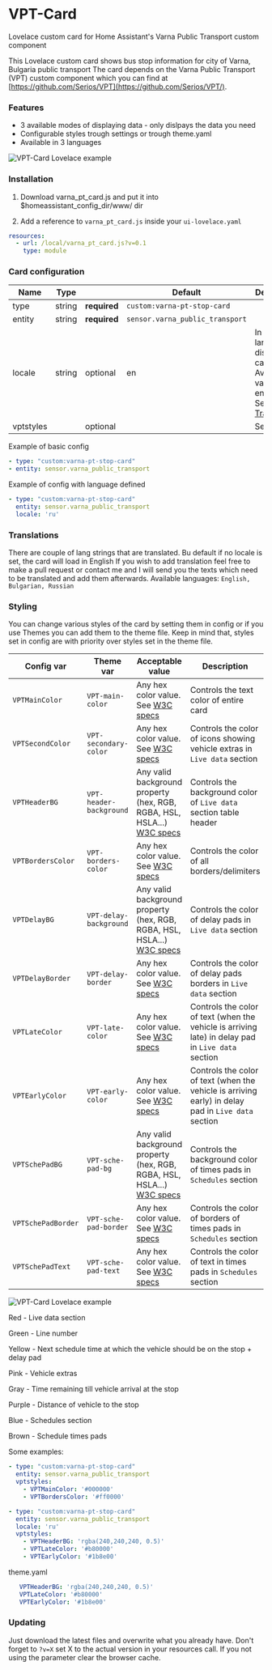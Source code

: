 # VPT-Card
 Lovelace custom card for Home Assistant's Varna Public Transport custom component

This Lovelace custom card shows bus stop information for city of Varna, Bulgaria public transport
The card depends on the Varna Public Transport (VPT) custom component which you can find at
[https://github.com/Serios/VPT](https://github.com/Serios/VPT/).


### Features
* 3 available modes of displaying data - only dislpays the data you need
* Configurable styles trough settings or trough theme.yaml
* Available in 3 languages


![VPT-Card Lovelace example](vpt_card_preview.jpg)


### Installation
1. Download varna_pt_card.js and put it into $homeassistant_config_dir/www/ dir<br />

2. Add a reference to `varna_pt_card.js` inside your `ui-lovelace.yaml`

  ```yaml
  resources:
    - url: /local/varna_pt_card.js?v=0.1
      type: module
  ```

### Card configuration

| Name | Type |         | Default | Description |
|------|------|---------|---------|-------------|
| type | string | **required** | `custom:varna-pt-stop-card` |  |
| entity | string | **required** | `sensor.varna_public_transport` |  |
| locale | string | optional | en | In what language to display the card. Available values are: en, bg, ru. See [Translations](#translations) |
| vptstyles |  | optional |  | See [Styling](#Styling) |

Example of basic config

```yaml
- type: "custom:varna-pt-stop-card"
- entity: sensor.varna_public_transport
```

Example of config with language defined

```yaml
- type: "custom:varna-pt-stop-card"
  entity: sensor.varna_public_transport
  locale: 'ru'
```


### Translations
There are couple of lang strings that are translated. Bu default if no locale is set, the card will load in English
If you wish to add translation feel free to make a pull request or contact me and I will send you the texts which need to be translated and add them afterwards.
Available languages: `English, Bulgarian, Russian`


### Styling
You can change various styles of the card by setting them in config or if you use Themes you can add them to the theme file.
Keep in mind that, styles set in config are with priority over styles set in the theme file.

| Config var | Theme var | Acceptable value | Description |
|------------|-----------|------------------|-------------|
| `VPTMainColor` | `VPT-main-color` | Any hex color value. See [W3C specs](https://www.w3schools.com/cssref/css_colors.asp) | Controls the text color of entire card
| `VPTSecondColor` | `VPT-secondary-color` | Any hex color value. See [W3C specs](https://www.w3schools.com/cssref/css_colors.asp) | Controls the color of icons showing vehicle extras in `Live data` section
| `VPTHeaderBG` | `VPT-header-background` | Any valid background property (hex, RGB, RGBA, HSL, HSLA...) [W3C specs](https://www.w3schools.com/cssref/css3_pr_background.asp) | Controls the background color of `Live data` section table header
| `VPTBordersColor` | `VPT-borders-color` | Any hex color value. See [W3C specs](https://www.w3schools.com/cssref/css_colors.asp) | Controls the color of all borders/delimiters
| `VPTDelayBG` | `VPT-delay-background` | Any valid background property (hex, RGB, RGBA, HSL, HSLA...) [W3C specs](https://www.w3schools.com/cssref/css3_pr_background.asp) | Controls the color of delay pads in `Live data` section
| `VPTDelayBorder` | `VPT-delay-border` | Any hex color value. See [W3C specs](https://www.w3schools.com/cssref/css_colors.asp) | Controls the color of delay pads borders in `Live data` section
| `VPTLateColor` | `VPT-late-color` | Any hex color value. See [W3C specs](https://www.w3schools.com/cssref/css_colors.asp) | Controls the color of text (when the vehicle is arriving late) in delay pad in `Live data` section
| `VPTEarlyColor` | `VPT-early-color` | Any hex color value. See [W3C specs](https://www.w3schools.com/cssref/css_colors.asp) | Controls the color of text (when the vehicle is arriving early) in delay pad in `Live data` section
| `VPTSchePadBG` | `VPT-sche-pad-bg` | Any valid background property (hex, RGB, RGBA, HSL, HSLA...) [W3C specs](https://www.w3schools.com/cssref/css3_pr_background.asp) | Controls the background color of times pads in `Schedules` section
| `VPTSchePadBorder` | `VPT-sche-pad-border` | Any hex color value. See [W3C specs](https://www.w3schools.com/cssref/css_colors.asp) | Controls the color of borders of times pads in `Schedules` section
| `VPTSchePadText` | `VPT-sche-pad-text` | Any hex color value. See [W3C specs](https://www.w3schools.com/cssref/css_colors.asp) | Controls the color of text in times pads in `Schedules` section


![VPT-Card Lovelace example](vpt_card_color_map.jpg)

Red - Live data section

Green - Line number

Yellow - Next schedule time at which the vehicle should be on the stop + delay pad

Pink - Vehicle extras

Gray - Time remaining till vehicle arrival at the stop

Purple - Distance of vehicle to the stop

Blue - Schedules section

Brown - Schedule times pads



Some examples:

```yaml
- type: "custom:varna-pt-stop-card"
  entity: sensor.varna_public_transport
  vptstyles:
    - VPTMainColor: '#000000'
    - VPTBordersColor: '#ff0000'
```



```yaml
- type: "custom:varna-pt-stop-card"
  entity: sensor.varna_public_transport
  locale: 'ru'
  vptstyles:
    - VPTHeaderBG: 'rgba(240,240,240, 0.5)'
    - VPTLateColor: '#b80000'
    - VPTEarlyColor: '#1b8e00'
```


theme.yaml
```yaml
   VPTHeaderBG: 'rgba(240,240,240, 0.5)'
   VPTLateColor: '#b80000'
   VPTEarlyColor: '#1b8e00'
```

 ### Updating

Just download the latest files and overwrite what you already have. Don't forget to `?v=X` set X to the actual version in your resources call. If you not using the parameter clear the browser cache.